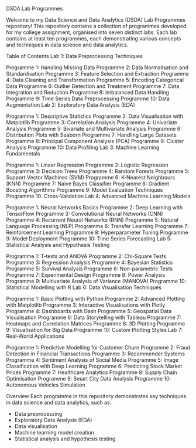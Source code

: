 DSDA Lab Programmes

Welcome to my Data Science and Data Analytics (DSDA) Lab Programmes repository! This repository contains a collection of programmes developed for my college assignment, organised into seven distinct labs. Each lab contains at least ten programmes, each demonstrating various concepts and techniques in data science and data analytics.

Table of Contents
Lab 1: Data Preprocessing Techniques

Programme 1: Handling Missing Data
Programme 2: Data Normalisation and Standardisation
Programme 3: Feature Selection and Extraction
Programme 4: Data Cleaning and Transformation
Programme 5: Encoding Categorical Data
Programme 6: Outlier Detection and Treatment
Programme 7: Data Integration and Reduction
Programme 8: Imbalanced Data Handling
Programme 9: Time Series Data Preprocessing
Programme 10: Data Augmentation
Lab 2: Exploratory Data Analysis (EDA)

Programme 1: Descriptive Statistics
Programme 2: Data Visualisation with Matplotlib
Programme 3: Correlation Analysis
Programme 4: Univariate Analysis
Programme 5: Bivariate and Multivariate Analysis
Programme 6: Distribution Plots with Seaborn
Programme 7: Handling Large Datasets
Programme 8: Principal Component Analysis (PCA)
Programme 9: Cluster Analysis
Programme 10: Data Profiling
Lab 3: Machine Learning Fundamentals

Programme 1: Linear Regression
Programme 2: Logistic Regression
Programme 3: Decision Trees
Programme 4: Random Forests
Programme 5: Support Vector Machines (SVM)
Programme 6: K-Nearest Neighbours (KNN)
Programme 7: Naive Bayes Classifier
Programme 8: Gradient Boosting Algorithms
Programme 9: Model Evaluation Techniques
Programme 10: Cross-Validation
Lab 4: Advanced Machine Learning Models

Programme 1: Neural Networks Basics
Programme 2: Deep Learning with TensorFlow
Programme 3: Convolutional Neural Networks (CNN)
Programme 4: Recurrent Neural Networks (RNN)
Programme 5: Natural Language Processing (NLP)
Programme 6: Transfer Learning
Programme 7: Reinforcement Learning
Programme 8: Hyperparameter Tuning
Programme 9: Model Deployment
Programme 10: Time Series Forecasting
Lab 5: Statistical Analysis and Hypothesis Testing

Programme 1: T-tests and ANOVA
Programme 2: Chi-Square Tests
Programme 3: Regression Analysis
Programme 4: Bayesian Statistics
Programme 5: Survival Analysis
Programme 6: Non-parametric Tests
Programme 7: Experimental Design
Programme 8: Power Analysis
Programme 9: Multivariate Analysis of Variance (MANOVA)
Programme 10: Statistical Modelling with R
Lab 6: Data Visualisation Techniques

Programme 1: Basic Plotting with Python
Programme 2: Advanced Plotting with Matplotlib
Programme 3: Interactive Visualisations with Plotly
Programme 4: Dashboards with Dash
Programme 5: Geospatial Data Visualisation
Programme 6: Data Storytelling with Tableau
Programme 7: Heatmaps and Correlation Matrices
Programme 8: 3D Plotting
Programme 9: Visualisation for Big Data
Programme 10: Custom Plotting Styles
Lab 7: Real-World Applications

Programme 1: Predictive Modelling for Customer Churn
Programme 2: Fraud Detection in Financial Transactions
Programme 3: Recommender Systems
Programme 4: Sentiment Analysis of Social Media
Programme 5: Image Classification with Deep Learning
Programme 6: Predicting Stock Market Prices
Programme 7: Healthcare Analytics
Programme 8: Supply Chain Optimisation
Programme 9: Smart City Data Analysis
Programme 10: Autonomous Vehicles Simulation

Overview
Each programme in this repository demonstrates key techniques in data science and data analytics, such as:

* Data preprocessing
* Exploratory Data Analysis (EDA)
* Data visualisation
* Machine learning model creation
* Statistical analysis and hypothesis testing
